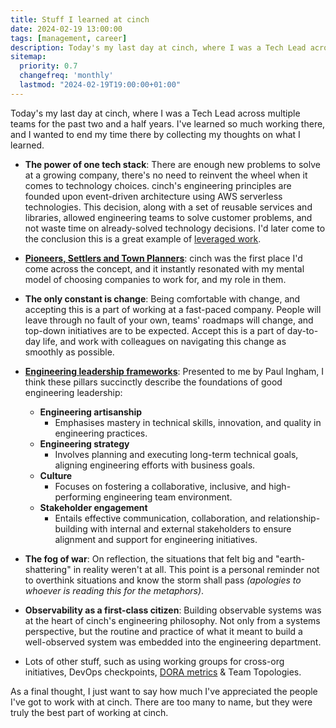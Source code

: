 ```yaml
---
title: Stuff I learned at cinch
date: 2024-02-19 13:00:00
tags: [management, career]
description: Today's my last day at cinch, where I was a Tech Lead across multiple teams for the past two and a half years. I've learned so much working there, and I wanted to end my time there by collecting my thoughts on what I learned.
sitemap:
  priority: 0.7
  changefreq: 'monthly'
  lastmod: "2024-02-19T19:00:00+01:00"
---
```


Today's my last day at cinch, where I was a Tech Lead across multiple teams for the past two and a half years. I've learned so much working there, and I wanted to end my time there by collecting my thoughts on what I learned.

- **The power of one tech stack**: There are enough new problems to solve at a growing company, there's no need to reinvent the wheel when it comes to technology choices. cinch's engineering principles are founded upon event-driven architecture using AWS serverless technologies. This decision, along with a set of reusable services and libraries, allowed engineering teams to solve customer problems, and not waste time on already-solved technology decisions. I'd later come to the conclusion this is a great example of [leveraged work](/doing-leveraged-work).
- **[Pioneers, Settlers and Town Planners](/pioneers-settlers-and-town-planners)**: cinch was the first place I'd come across the concept, and it instantly resonated with my mental model of choosing companies to work for, and my role in them.
- **The only constant is change**: Being comfortable with change, and accepting this is a part of working at a fast-paced company. People will leave through no fault of your own, teams' roadmaps will change, and top-down initiatives are to be expected. Accept this is a part of day-to-day life, and work with colleagues on navigating this change as smoothly as possible.
- **[Engineering leadership frameworks](/four-pillars-of-engineering-leadership)**: Presented to me by Paul Ingham, I think these pillars succinctly describe the foundations of good engineering leadership:

  - **Engineering artisanship**
    - Emphasises mastery in technical skills, innovation, and quality in engineering practices.
  - **Engineering strategy**
    - Involves planning and executing long-term technical goals, aligning engineering efforts with business goals.
  - **Culture**
    - Focuses on fostering a collaborative, inclusive, and high-performing engineering team environment.
  - **Stakeholder engagement**
    - Entails effective communication, collaboration, and relationship-building with internal and external stakeholders to ensure alignment and support for engineering initiatives.

- **The fog of war**: On reflection, the situations that felt big and "earth-shattering" in reality weren't at all. This point is a personal reminder not to overthink situations and know the storm shall pass _(apologies to whoever is reading this for the metaphors)_.
- **Observability as a first-class citizen**: Building observable systems was at the heart of cinch's engineering philosophy. Not only from a systems perspective, but the routine and practice of what it meant to build a well-observed system was embedded into the engineering department.
- Lots of other stuff, such as using working groups for cross-org initiatives, DevOps checkpoints, [DORA metrics](/cycle-time-not-north-star) & Team Topologies.

As a final thought, I just want to say how much I've appreciated the people I've got to work with at cinch. There are too many to name, but they were truly the best part of working at cinch.
